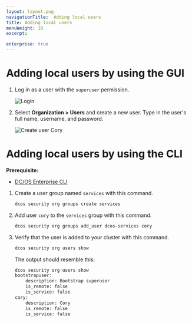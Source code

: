 ```yaml
---
layout: layout.pug
navigationTitle:  Adding local users
title: Adding local users
menuWeight: 10
excerpt:

enterprise: true
---
```




# Adding local users by using the GUI

1. Log in as a user with the `superuser` permission.
   
   ![Login](/1.10/img/gui-installer-login-ee.gif)

1. Select **Organization > Users** and create a new user. Type in the user's full name, username, and password. 
        
   ![Create user Cory](/1.10/img/service-group3.png)
   
   
# Adding local users by using the CLI

**Prerequisite:**
- [DC/OS Enterprise CLI](/1.10/cli/enterprise-cli/)


1.  Create a user group named `services` with this command.

    ```bash
    dcos security org groups create services
    ```
    
1.  Add user `cory` to the `services` group with this command. 

    ```bash
    dcos security org groups add_user dcos-services cory
    ```
    
1.  Verify that the user is added to your cluster with this command.

    ```bash
    dcos security org users show
    ```
    
    The output should resemble this:
    
    ```bash
    dcos security org users show
    bootstrapuser:
        description: Bootstrap superuser
        is_remote: false
        is_service: false
    cory:
        description: Cory
        is_remote: false
        is_service: false
    ```

